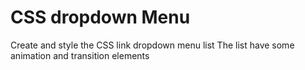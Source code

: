 # CSS dropdown Menu 

Create and style the CSS link dropdown menu list 
The list have some animation and transition elements 
